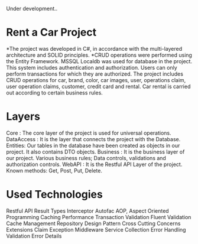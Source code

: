 Under development..

# Rent a Car Project

*The project was developed in C#, in accordance with the multi-layered architecture and SOLID principles.
*CRUD operations were performed using the Entity Framework.
MSSQL Localdb was used for database in the project.
This system includes authentication and authorization.
Users can only perform transactions for which they are authorized.
The project includes CRUD operations for car, brand, color, car images, user, operations claim, user operation claims, customer, credit card and rental.
Car rental is carried out according to certain business rules.

# Layers
Core : The core layer of the project is used for universal operations.
DataAccess : It is the layer that connects the project with the Database.
Entities: Our tables in the database have been created as objects in our project. It also contains DTO objects.
Business : It is the business layer of our project. Various business rules; Data controls, validations and authorization controls.
WebAPI : It is the Restful API Layer of the project. Known methods: Get, Post, Put, Delete.

# Used Technologies
Restful API
Result Types
Interceptor
Autofac
AOP, Aspect Oriented Programming
Caching
Performance
Transaction
Validation
Fluent Validation
Cache Management
Repository Design Pattern
Cross Cutting Concerns
Extensions
Claim
Exception Middleware
Service Collection
Error Handling
Validation Error Details

